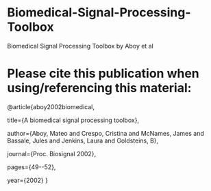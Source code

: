 # Biomedical-Signal-Processing-Toolbox
Biomedical Signal Processing Toolbox by Aboy et al

# Please cite this publication when using/referencing this material:
@article{aboy2002biomedical,

title={A biomedical signal processing toolbox},

author={Aboy, Mateo and Crespo, Cristina and McNames, James and Bassale, Jules and Jenkins, Laura and Goldsteins, B},

journal={Proc. Biosignal 2002},

pages={49--52},

year={2002}
}
